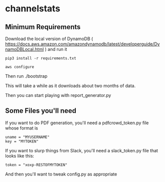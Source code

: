 # channelstats

## Minimum Requirements

Download the local version of DynamoDB ( https://docs.aws.amazon.com/amazondynamodb/latest/developerguide/DynamoDBLocal.html ) and run it

`pip3 install -r requirements.txt`

`aws configure`

Then run ./bootstrap

This will take a while as it downloads about two months of data.

Then you can start playing with report_generator.py

## Some Files you'll need

If you want to do PDF generation, you'll need a pdfcrowd_token.py file whose format is
```
uname = "MYUSERNAME"
key = "MYTOKEN"
```

If you want to slurp things from Slack, you'll need a slack_token.py file that looks like this:
```
token = "xoxp-RESTOFMYTOKEN"
```

And then you'll want to tweak config.py as appropriate
